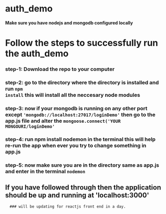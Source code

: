 # auth_demo
#### Make sure you have nodejs and mongodb configured locally

# Follow the steps to successfully run the auth_demo
  
  ### step-1: Download the repo to your computer
  
  ### step-2: go to the directory where the directory is installed and run <code>npm install</code> this will install all the neccesary node modules
  
  ### step-3: now if your mongodb is running on any other port except <code>'mongodb://localhost:27017/loginDemo'</code> then go to the app.js file and alter the <code>mongoose.connect('YOUR MONGOURI/loginDemo'</code> 
  
  ### step-4: run npm install nodemon in the terminal this will help re-run the app when ever you try to change something in app.js
  ### step-5: now make sure you are in the directory same as app.js and enter in the terminal <code>nodemon</code>
  
  ## If you have followed through then the application should be up and running at 'localhost:3000'
  
      ### will be updating for reactjs front end in a day.
